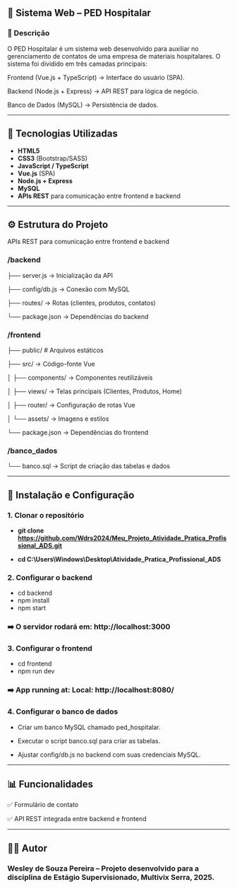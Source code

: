 
##  📌 Sistema Web – PED Hospitalar

### 📖 Descrição

O PED Hospitalar é um sistema web desenvolvido para auxiliar no gerenciamento de contatos de uma empresa de materiais hospitalares.
O sistema foi dividido em três camadas principais:

Frontend (Vue.js + TypeScript) → Interface do usuário (SPA).

Backend (Node.js + Express) → API REST para lógica de negócio.

Banco de Dados (MySQL) → Persistência de dados.

---
## 🚀 Tecnologias Utilizadas
- **HTML5**  
- **CSS3** (Bootstrap/SASS)  
- **JavaScript / TypeScript**  
- **Vue.js** (SPA)  
- **Node.js + Express**  
- **MySQL**  
- **APIs REST** para comunicação entre frontend e backend  

---
## ⚙️ Estrutura do Projeto

APIs REST para comunicação entre frontend e backend

### /backend

  ├── server.js              -> Inicialização da API
  
  ├── config/db.js           -> Conexão com MySQL
  
  ├── routes/                -> Rotas (clientes, produtos, contatos)
  
  └── package.json           -> Dependências do backend
  

### /frontend

  ├── public/           # Arquivos estáticos
  
  ├── src/              -> Código-fonte Vue
  
  │   ├── components/   -> Componentes reutilizáveis
  
  │   ├── views/        -> Telas principais (Clientes, Produtos, Home)
  
  │   ├── router/      -> Configuração de rotas Vue
  
  │   └── assets/      -> Imagens e estilos
  
  └── package.json     -> Dependências do frontend
  

### /banco_dados

  └── banco.sql         -> Script de criação das tabelas e dados
  

---
## 🔧 Instalação e Configuração

### 1. Clonar o repositório
- **git clone https://github.com/Wdrs2024/Meu_Projeto_Atividade_Pratica_Profissional_ADS.git**

- **cd C:\Users\Windows\Desktop\Atividade_Pratica_Profissional_ADS**

### 2. Configurar o backend
- cd backend
- npm install
- npm start

### ➡️ O servidor rodará em: http://localhost:3000

### 3. Configurar o frontend

- cd frontend
- npm run dev  

### ➡️ App running at: Local:   http://localhost:8080/

### 4. Configurar o banco de dados

- Criar um banco MySQL chamado ped_hospitalar.

- Executar o script banco.sql para criar as tabelas.

- Ajustar config/db.js no backend com suas credenciais MySQL.

---
## 📊 Funcionalidades

✅ Formulário de contato

✅ API REST integrada entre backend e frontend

---
## 👨‍💻 Autor

### Wesley de Souza Pereira – Projeto desenvolvido para a disciplina de Estágio Supervisionado, Multivix Serra, 2025.



